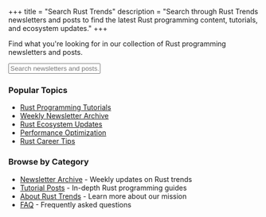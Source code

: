 +++
title = "Search Rust Trends"
description = "Search through Rust Trends newsletters and posts to find the latest Rust programming content, tutorials, and ecosystem updates."
+++

Find what you're looking for in our collection of Rust programming newsletters and posts.

<div class="search-container">
    <input type="text" id="search" placeholder="Search newsletters and posts..." />
    <div id="search-results"></div>
</div>

### Popular Topics

- [Rust Programming Tutorials](/posts/)
- [Weekly Newsletter Archive](/newsletter/)
- [Rust Ecosystem Updates](/posts/)
- [Performance Optimization](/posts/)
- [Rust Career Tips](/posts/)

### Browse by Category

- [Newsletter Archive](/newsletter/) - Weekly updates on Rust trends
- [Tutorial Posts](/posts/) - In-depth Rust programming guides
- [About Rust Trends](/about/) - Learn more about our mission
- [FAQ](/faq/) - Frequently asked questions
